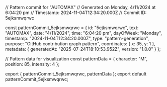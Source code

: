 // Pattern commit for "AUTOMAX"
// Generated on Monday, 4/11/2024 at 6:04:20 pm
// Timestamp: 2024-11-04T12:34:20.000Z
// Commit ID: 5ejksmwqrwc

const patternCommit_5ejksmwqrwc = {
  id: "5ejksmwqrwc",
  text: "AUTOMAX",
  date: "4/11/2024",
  time: "6:04:20 pm",
  dayOfWeek: "Monday",
  timestamp: "2024-11-04T12:34:20.000Z",
  type: "pattern-generation",
  purpose: "GitHub contribution graph pattern",
  coordinates: {
    x: 35,
    y: 1
  },
  metadata: {
    generatedAt: "2025-07-24T18:10:53.952Z",
    version: "1.0.0"
  }
};

// Pattern data for visualization
const patternData = {
  character: "M",
  position: 85,
  intensity: 4
};

export { patternCommit_5ejksmwqrwc, patternData };
export default patternCommit_5ejksmwqrwc;
